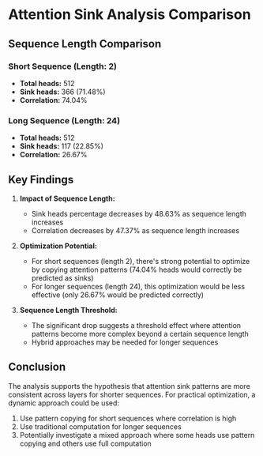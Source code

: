 # Attention Sink Analysis Comparison

## Sequence Length Comparison

### Short Sequence (Length: 2)
- **Total heads:** 512
- **Sink heads:** 366 (71.48%)
- **Correlation:** 74.04%

### Long Sequence (Length: 24)
- **Total heads:** 512
- **Sink heads:** 117 (22.85%)
- **Correlation:** 26.67%

## Key Findings

1. **Impact of Sequence Length:**
   - Sink heads percentage decreases by 48.63% as sequence length increases
   - Correlation decreases by 47.37% as sequence length increases

2. **Optimization Potential:**
   - For short sequences (length 2), there's strong potential to optimize by copying attention patterns 
     (74.04% heads would correctly be predicted as sinks)
   - For longer sequences (length 24), this optimization would be less effective 
     (only 26.67% would be predicted correctly)

3. **Sequence Length Threshold:**
   - The significant drop suggests a threshold effect where attention patterns become more complex beyond
     a certain sequence length
   - Hybrid approaches may be needed for longer sequences

## Conclusion

The analysis supports the hypothesis that attention sink patterns are more consistent across layers
for shorter sequences. For practical optimization, a dynamic approach could be used:
1. Use pattern copying for short sequences where correlation is high
2. Use traditional computation for longer sequences
3. Potentially investigate a mixed approach where some heads use pattern copying and others use full computation
